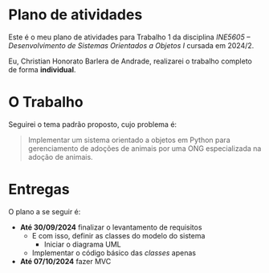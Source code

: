 # Plano de atividades
Este é o meu plano de atividades para Trabalho 1 da disciplina *INE5605 – Desenvolvimento de Sistemas Orientados a Objetos I* cursada em 2024/2.

Eu, Christian Honorato Barlera de Andrade, realizarei o trabalho completo de forma **individual**.

# O Trabalho
Seguirei o tema padrão proposto, cujo problema é:

> Implementar um sistema orientado a objetos em Python para gerenciamento de adoções de animais por uma ONG especializada na adoção de animais.

# Entregas
O plano a se seguir é:
 - **Até 30/09/2024** finalizar o levantamento de requisitos
   - E com isso, definir as classes do modelo do sistema
     - Iniciar o diagrama UML
   - Implementar o código básico das *classes* apenas 
 - **Até 07/10/2024** fazer MVC